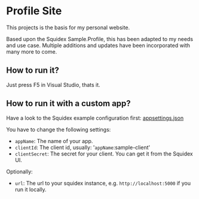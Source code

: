 # Profile Site
This projects is the basis for my personal website. 

Based upon the Squidex Sample.Profile, this has been adapted to my needs and use case.
Multiple additions and updates have been incorporated with many more to come. 

## How to run it?

Just press F5 in Visual Studio, thats it.

## How to run it with a custom app?

Have a look to the Squidex example configuration first: [appsettings.json](https://github.com/Squidex/squidex-samples/blob/master/csharp/Sample.Profile/Sample.Profile/appsettings.json)

You have to change the following settings:

* `appName`: The name of your app.
* `clientId`: The client id, usually: '`appName`:sample-client'
* `clientSecret`: The secret for your client. You can get it from the Squidex UI.

Optionally:

* `url`: The url to your squidex instance, e.g. `http://localhost:5000` if you run it locally.
